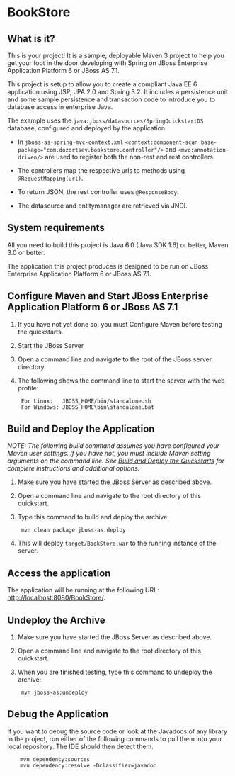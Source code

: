 BookStore
========================

What is it?
-----------

This is your project! It is a sample, deployable Maven 3 project to help you get your foot in the door developing with Spring on JBoss Enterprise Application Platform 6 or JBoss AS 7.1. 

This project is setup to allow you to create a compliant Java EE 6 application using JSP, JPA 2.0 and Spring 3.2. It includes a persistence unit and some sample persistence and transaction code to introduce you to database access in enterprise Java. 

The example uses the `java:jboss/datasources/SpringQuickstartDS` database, configured and deployed by the application.

* In `jboss-as-spring-mvc-context.xml` `<context:component-scan base-package="com.dozortsev.bookstore.controller"/>` and `<mvc:annotation-driven/>` are used to register both the non-rest and rest controllers.

* The controllers map the respective urls to methods using `@RequestMapping(url)`.

* To return JSON, the rest controller uses `@ResponseBody`.

* The datasource and entitymanager are retrieved via JNDI.

System requirements
-------------------

All you need to build this project is Java 6.0 (Java SDK 1.6) or better, Maven 3.0 or better.

The application this project produces is designed to be run on JBoss Enterprise Application Platform 6 or JBoss AS 7.1. 

Configure Maven and Start JBoss Enterprise Application Platform 6 or JBoss AS 7.1
-------------------------

1. If you have not yet done so, you must Configure Maven before testing the quickstarts.
2. Start the JBoss Server
3. Open a command line and navigate to the root of the JBoss server directory.
4. The following shows the command line to start the server with the web profile:

        For Linux:   JBOSS_HOME/bin/standalone.sh
        For Windows: JBOSS_HOME\bin\standalone.bat

Build and Deploy the Application
--------------------------------

_NOTE: The following build command assumes you have configured your Maven user settings. If you have not, you must include Maven setting arguments on the command line. See [Build and Deploy the Quickstarts](../README.md#build-and-deploy-the-quickstarts) for complete instructions and additional options._

1. Make sure you have started the JBoss Server as described above.
2. Open a command line and navigate to the root directory of this quickstart.
3. Type this command to build and deploy the archive:

        mvn clean package jboss-as:deploy

4. This will deploy `target/BookStore.war` to the running instance of the server.


Access the application
----------------------

The application will be running at the following URL: <http://localhost:8080/BookStore/>.


Undeploy the Archive
--------------------

1. Make sure you have started the JBoss Server as described above.
2. Open a command line and navigate to the root directory of this quickstart.
3. When you are finished testing, type this command to undeploy the archive:

        mvn jboss-as:undeploy


Debug the Application
------------------------------------

If you want to debug the source code or look at the Javadocs of any library in the project, run either of the following commands to pull them into your local repository. The IDE should then detect them.

        mvn dependency:sources
        mvn dependency:resolve -Dclassifier=javadoc

